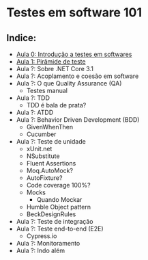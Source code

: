 # Testes em software 101

## Indice:
* [Aula 0: Introdução a testes em softwares](Aula_0.md)
* [Aula 1: Pirâmide de teste](Aula_1_piramide.md)
* Aula ?: Sobre .NET Core 3.1
* Aula ?: Acoplamento e coesão em software
* Aula ?: O que Quality Assurance (QA)
  * Testes manual
* Aula ?: TDD
  * TDD é bala de prata?
* Aula ?: ATDD
* Aula ?: Behavior Driven Development (BDD)
  * GivenWhenThen
  * Cucumber
* Aula ?: Teste de unidade
  * xUnit.net
  * NSubstitute
  * Fluent Assertions
  * Moq.AutoMock?
  * AutoFixture?
  * Code coverage 100%?
  * Mocks
    * Quando Mockar
   * Humble Object pattern
   * BeckDesignRules
* Aula ?: Teste de integração
* Aula ?: Teste end-to-end (E2E)
  * Cypress.io
*  Aula ?: Monitoramento
*  Aula ?: Indo além
